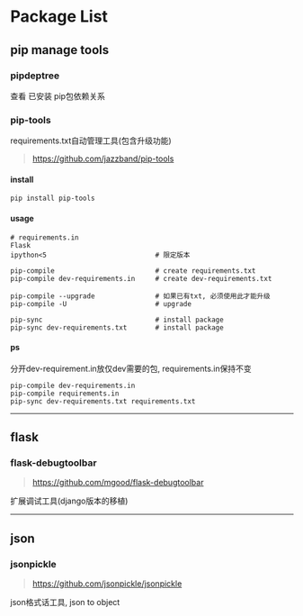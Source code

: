 Package List
============

pip manage tools
----------------

### pipdeptree

查看 已安装 pip包依赖关系

### pip-tools

requirements.txt自动管理工具(包含升级功能)

> <https://github.com/jazzband/pip-tools>

#### install

    pip install pip-tools

#### usage

    # requirements.in
    Flask
    ipython<5                           # 限定版本

    pip-compile                         # create requirements.txt
    pip-compile dev-requirements.in     # create dev-requirements.txt

    pip-compile --upgrade               # 如果已有txt, 必须使用此才能升级
    pip-compile -U                      # upgrade

    pip-sync                            # install package
    pip-sync dev-requirements.txt       # install package

#### ps

分开dev-requirement.in放仅dev需要的包, requirements.in保持不变

    pip-compile dev-requirements.in
    pip-compile requirements.in
    pip-sync dev-requirements.txt requirements.txt

---

flask
-----

### flask-debugtoolbar

> <https://github.com/mgood/flask-debugtoolbar>

扩展调试工具(django版本的移植)

---

json
----

### jsonpickle

> <https://github.com/jsonpickle/jsonpickle>

json格式话工具, json to object
